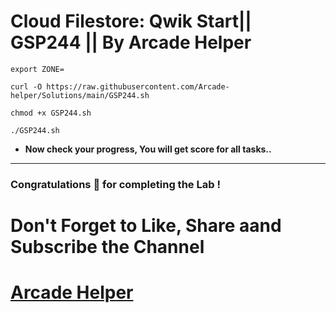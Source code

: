 # Cloud Filestore: Qwik Start|| GSP244 || By Arcade Helper
```
export ZONE=
```
```
curl -O https://raw.githubusercontent.com/Arcade-helper/Solutions/main/GSP244.sh

chmod +x GSP244.sh

./GSP244.sh
```

* **Now check your progress, You will get score for all tasks..**
---

### Congratulations 🎉 for completing the Lab !

# Don't Forget to Like, Share aand Subscribe the Channel

# [Arcade Helper](https://www.youtube.com/@ArcadeHelper1418)
